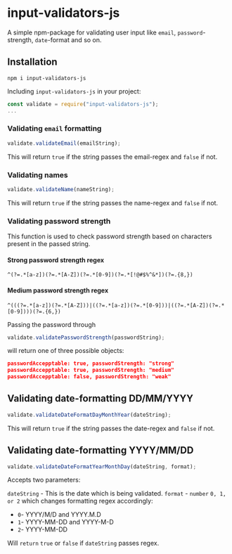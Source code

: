 # input-validators-js

A simple npm-package for validating user input like `email`, `password`-strength, `date`-format and so on.

## Installation

`npm i input-validators-js`

Including `input-validators-js` in your project:

```javascript
const validate = require("input-validators-js");
...
```

### Validating `email` formatting

```javascript
validate.validateEmail(emailString);
```

This will return `true` if the string passes the email-regex and `false` if not.

### Validating names

```javascript
validate.validateName(nameString);  
```
This will return `true` if the string passes the name-regex and `false` if not.

### Validating password strength

This function is used to check password strength based on characters present in the passed string.

#### Strong password strength regex
`^(?=.*[a-z])(?=.*[A-Z])(?=.*[0-9])(?=.*[!@#$%^&*])(?=.{8,})`

#### Medium password strength regex
`^(((?=.*[a-z])(?=.*[A-Z]))|((?=.*[a-z])(?=.*[0-9]))|((?=.*[A-Z])(?=.*[0-9])))(?=.{6,})`

Passing the password through

```javascript
validate.validatePasswordStrength(passwordString);  
```

will return one of three possible objects:

```json
passwordAccepptable: true, passwordStrength: "strong"
passwordAccepptable: true, passwordStrength: "medium"
passwordAccepptable: false, passwordStrength: "weak"
```

## Validating date-formatting DD/MM/YYYY

```javascript
validate.validateDateFormatDayMonthYear(dateString);
```

This will return `true` if the string passes the date-regex and `false` if not.

## Validating date-formatting YYYY/MM/DD

```javascript
validate.validateDateFormatYearMonthDay(dateString, format);
```

Accepts two parameters:

`dateString` - This is the date which is being validated.
`format` - `number` `0, 1, or 2` which changes formatting regex accordingly:
* `0`- YYYY/M/D and YYYY.M.D
* `1`- YYYY-MM-DD and YYYY-M-D
* `2`- YYYY-MM-DD

Will `return` `true` or `false` if `dateString` passes regex.
